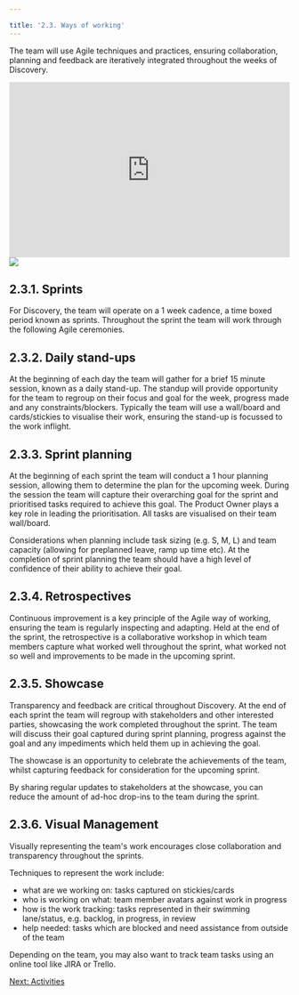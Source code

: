 ```yaml
---

title: '2.3. Ways of working'
---
```


The team will use Agile techniques and practices, ensuring collaboration, planning and feedback are iteratively integrated throughout the weeks of Discovery.

<iframe class="video" width="100%" height="315" src="https://www.youtube.com/embed/502ILHjX9EE" frameborder="0" allowfullscreen></iframe>

<img src="{{ site.baseurl }}/images/discovery/2/agile-approach.png" class="full-width">

## 2.3.1. Sprints

For Discovery, the team will operate on a 1 week cadence, a time boxed period known as sprints. Throughout the sprint the team will work through the following Agile ceremonies.

## 2.3.2. Daily stand-ups

At the beginning of each day the team will gather for a brief 15 minute session, known as a daily stand-up. The standup will provide opportunity for the team to regroup on their focus and goal for the week, progress made and any constraints/blockers. Typically the team will use a wall/board and cards/stickies to visualise their work, ensuring the stand-up is focussed to the work inflight.

## 2.3.3. Sprint planning

At the beginning of each sprint the team will conduct a 1 hour planning session, allowing them to determine the plan for the upcoming week. During the session the team will capture their overarching goal for the sprint and prioritised tasks required to achieve this goal. The Product Owner plays a key role in leading the prioritisation. All tasks are visualised on their team wall/board.

Considerations when planning include task sizing (e.g. S, M, L) and team capacity (allowing for preplanned leave, ramp up time etc). At the completion of sprint planning the team should have a high level of confidence of their ability to achieve their goal.

## 2.3.4. Retrospectives

Continuous improvement is a key principle of the Agile way of working, ensuring the team is regularly inspecting and adapting. Held at the end of the sprint, the retrospective is a collaborative workshop in which team members capture what worked well throughout the sprint, what worked not so well and improvements to be made in the upcoming sprint.

## 2.3.5. Showcase

Transparency and feedback are critical throughout Discovery. At the end of each sprint the team will regroup with stakeholders and other interested parties, showcasing the work completed throughout the sprint. The team will discuss their goal captured during sprint planning, progress against the goal and any impediments which held them up in achieving the goal.

The showcase is an opportunity to celebrate the achievements of the team, whilst capturing feedback for consideration for the upcoming sprint.

By sharing regular updates to stakeholders at the showcase, you can reduce the amount of ad-hoc drop-ins to the team during the sprint.

## 2.3.6. Visual Management

Visually representing the team's work encourages close collaboration and transparency throughout the sprints.

Techniques to represent the work include:

- what are we working on: tasks captured on stickies/cards
- who is working on what: team member avatars against work in progress
- how is the work tracking: tasks represented in their swimming lane/status, e.g. backlog, in progress, in review
- help needed: tasks which are blocked and need assistance from outside of the team

Depending on the team, you may also want to track team tasks using an online tool like JIRA or Trello.

[Next: Activities](2-4-activities.html)
